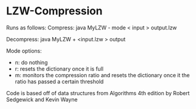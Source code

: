 # LZW-Compression

Runs as follows:
Compress: java MyLZW - mode < input > output.lzw

Decompress: java MyLZW + <input.lzw > output

Mode options:
- n: do nothing
- r: resets the dictionary once it is full
- m: monitors the compression ratio and resets the dictionary once it the ratio has passed a certain threshold

Code is based off of data structures from Algorithms 4th edition by Robert Sedgewick and Kevin Wayne
